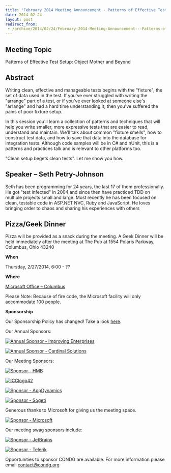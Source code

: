 ```yaml
---
title: "February 2014 Meeting Announcement - Patterns of Effective Test Setup"
date: 2014-02-24
layout: post
redirect_from:
 - /archive/2014/02/24/February-2014-Meeting-Announcement---Patterns-of-Effective-Test-Setup.aspx
---
```


## Meeting Topic

Patterns of Effective Test Setup: Object Mother and Beyond

## Abstract

Writing clean, effective and manageable tests begins with the "fixture", the set of data used in the test. If you've ever struggled with writing the "arrange" part of a test, or if you've ever looked at someone else's "arrange" and had a hard time understanding it, then you've suffered the pains of poor fixture setup.

In this session you'll learn a collection of patterns and techniques that will help you write smaller, more expressive tests that are easier to read, understand and maintain. We'll talk about common "fixture smells", how to construct test data, and how to save that data into the database for integration tests. Although code samples will be in C# and nUnit, this is a patterns and practices talk and is relevant to other platforms too.

"Clean setup begets clean tests". Let me show you how.

## Speaker – Seth Petry-Johnson

Seth has been programming for 24 years, the last 17 of them professionally. He got "test infected" in 2004 and since then have practiced TDD on multiple projects small and large. Most recently he has been focused on clean, testable code in ASP.NET NVC, Ruby and JavaScript. He loves bringing order to chaos and sharing his experiences with others

## Pizza/Geek Dinner

Pizza will be provided as a snack during the meeting. A Geek Dinner will be held immediately after the meeting at The Pub at 1554 Polaris Parkway,     
Columbus, Ohio 43240

**When**

Thursday, 2/27/2014, 6:00 - ??

**Where**

[Microsoft Office – Columbus](http://maps.google.com/maps?f=q&amp;hl=en&amp;q=8800+Lyra+Dr.+Columbus,+OH+43240&amp;om=1)

Please Note: Because of fire code, the Microsoft facility will only accommodate 100 people.

**Sponsorship**

Our Sponsorship Policy has changed! Take a look [here](http://www.condg.org/documents/Sponsorship%20Policy.pdf).

Our Annual Sponsors:

[![Annual Sponsor - Improving Enterprises](http://condg.org/images/condg_org/Windows-Live-Writer/January-2013-Meeting-Announcement--_DBCD/clip_image0013_836cae65-6416-43f8-9634-cdf52c5f00a8.jpg "Annual Sponsor - Improving Enterprises")](http://www.improvingenterprises.com)

[![Annual Sponsor - Cardinal Solutions](http://condg.org/images/condg_org/Windows-Live-Writer/April-2013-Meeting-Announcement---MSMQ-a_B4CC/cardinal_color_tagline3_aa7a59d8-6af9-4071-a3c6-715999b671b0.jpg "Annual Sponsor - Cardinal Solutions")](http://www.cardinalsolutions.com)

Our Meeting Sponsors:

[![Sponsor - HMB](http://condg.org/images/condg_org/Windows-Live-Writer/January-2013-Meeting-Announcement--_DBCD/clip_image0033_345d4739-b377-4eef-b0cc-de2ce488a588.png "Sponsor - HMB")](http://hmbnet.com)

[![ICClogo42](http://condg.org/images/condg_org/Windows-Live-Writer/February-2014-Meeting-Announcement_A431/ICClogo42_b3b8e796-874f-470b-b51a-669d5d2dcef0.jpg "ICClogo42")](http://www.icctechnology.com/)

[![Sponsor - AppDynamics](http://condg.org/images/condg_org/Windows-Live-Writer/January-2013-Meeting-Announcement--_DBCD/clip_image0053_2dcab694-3305-4217-bd01-3197dce29f31.png "Sponsor - AppDynamics")](http://www.appdynamics.com)

[![Sponsor - Sogeti](http://condg.org/images/condg_org/Windows-Live-Writer/January-2013-Meeting-Announcement--_DBCD/sogeticolor_small_thumb.gif "Sponsor - Sogeti")](http://us.sogeti.com)

Generous thanks to Microsoft for giving us the meeting space.

[![Sponsor - Microsoft](http://condg.org/images/condg_org/Windows-Live-Writer/January-2013-Meeting-Announcement--_DBCD/clip_image0063_017112b5-ebbc-4d6b-9105-9a99563d1af4.png "Sponsor - Microsoft")](http://www.microsoft.com)

Our meeting swag sponsors include:

[![Sponsor - JetBrains](http://condg.org/images/condg_org/Windows-Live-Writer/January-2013-Meeting-Announcement--_DBCD/clip_image0073_813519ba-ec40-4014-b290-0f59941c9ad2.gif "Sponsor - JetBrains")](http://www.jetbrains.com/)

[![Sponsor - Telerik](http://condg.org/images/condg_org/Windows-Live-Writer/January-2013-Meeting-Announcement--_DBCD/telerik_logo_RGB_photoshop_thumb.jpg "Sponsor - Telerik")](http://www.telerik.com)

Opportunities to sponsor CONDG are available. For more information please email [contact@condg.org](mailto:contact@condg.org)
